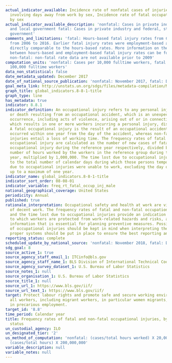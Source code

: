 ```yaml
---
actual_indicator_available: Incidence rate of nonfatal cases of injuries and illnesses
  involving days away from work by sex, Incidence rate of fatal occupational injuries
  by sex
actual_indicator_available_description: 'nonfatal: Cases in private industry, state,
  and local government fatal: Cases in private industry and federal, state, and local
  government'
comments_and_limitations: 'fatal: Hours-based fatal injury rates from CFOI are available
  from 2006 to 2016. Earlier fatal injury rates were employment-based and are not
  directly comparable to the hours-based rates. More information on the differences
  between hours-based and employment-based fatal injury rates can be found here: https://www.bls.gov/iif/oshnotice10.htm
  non-fatal: non-fatal rate data are not available prior to 2009'
computation_units: 'nonfatal: Cases per 10,000 fulltime workers, fatal: Cases per
  100,000 fulltime workers'
data_non_statistical: false
date_metadata_updated: December 2017
date_of_national_source_publication: 'nonfatal: November 2017, fatal: December 2017'
goal_meta_link: http://unstats.un.org/sdgs/files/metadata-compilation/Metadata-Goal-8.pdf
graph_title: global_indicators.8-8-1-title
graph_type: line
has_metadata: true
indicator: 8.8.1
indicator_definition: An occupational injury refers to any personal injury, disease
  or death resulting from an occupational accident, which is an unexpected and unplanned
  occurrence, including acts of violence, arising out of or in connection with work
  which results in one or more workers incurring a personal injury, disease or death.
  A fatal occupational injury is the result of an occupational accident where death
  occurred within one year from the day of the accident, whereas non-fatal occupational
  injuries entail a loss of working time. The frequency rates of fatal and non-fatal
  occupational injury are calculated as the number of new cases of fatal and non-fatal
  occupational injury during the reference year respectively, divided by the total
  number of hours worked by the workers in the reference group during the reference
  year, multiplied by 1,000,000. The time lost due to occupational injuries refers
  to the total number of calendar days during which those persons temporarily incapacitated
  due to occupational injuries were unable to work, excluding the day of the accident,
  up to a maximum of one year.
indicator_name: global_indicators.8-8-1-title
indicator_sort_order: 08-08-01
indicator_variable: freq_rt_fatal_occup_inj_male
national_geographical_coverage: United States
periodicity: Annual
published: true
rationale_interpretation: Occupational safety and health at work are vital components
  of decent work. The frequency rates of fatal and non-fatal occupational injuries
  and the time lost due to occupational injuries provide an indication of the extent
  to which workers are protected from work-related hazards and risks, and present
  information that is essential for planning preventive measures. Possible under-reporting
  of occupational injuries should be kept in mind when interpreting the data, and
  proper systems should be put in place to ensure the best reporting and data quality.
reporting_status: complete
scheduled_update_by_national_source: 'nonfatal: November 2018, fatal: December 2018'
sdg_goal: 8
source_active_1: true
source_agency_staff_email_1: ITCinfo@bls.gov
source_agency_staff_name_1: BLS Division of International Technical Cooperation staff
source_agency_survey_dataset_1: U.S. Bureau of Labor Statistics
source_notes_1: null
source_organisation_1: U.S. Bureau of Labor Statistics
source_title_1: null
source_url_1: https://www.bls.gov/iif/
source_url_text_1: https://www.bls.gov/iif/
target: Protect labour rights and promote safe and secure working environments for
  all workers, including migrant workers, in particular women migrants, and those
  in precarious employment.
target_id: '8.8'
time_period: Calendar year
title: Frequency rates of fatal and non-fatal occupational injuries, by sex and migrant
  status
un_custodial_agency: ILO
un_designated_tier: '2'
us_method_of_computation: 'nonfatal: (cases/total hours worked) X 20,000,000 fatal:
  (cases/total hours) X 200,000,000'
variable_description: null
variable_notes: null
---
```

